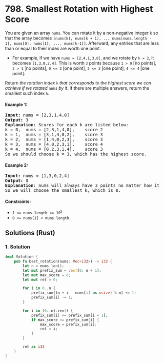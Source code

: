 # 798. Smallest Rotation with Highest Score
You are given an array `nums`. You can rotate it by a non-negative integer `k` so that the array becomes `[nums[k], nums[k + 1], ... nums[nums.length - 1], nums[0], nums[1], ..., nums[k-1]]`. Afterward, any entries that are less than or equal to their index are worth one point.

* For example, if we have `nums = [2,4,1,3,0]`, and we rotate by `k = 2`, it becomes `[1,3,0,2,4]`. This is worth `3` points because `1 > 0` [no points], `3 > 1` [no points], `0 <= 2` [one point], `2 <= 3` [one point], `4 <= 4` [one point].

Return *the rotation index* `k` *that corresponds to the highest score we can achieve if we rotated* `nums` *by it*. If there are multiple answers, return the smallest such index `k`.

#### Example 1:
<pre>
<strong>Input:</strong> nums = [2,3,1,4,0]
<strong>Output:</strong> 3
<strong>Explanation:</strong> Scores for each k are listed below:
k = 0,  nums = [2,3,1,4,0],    score 2
k = 1,  nums = [3,1,4,0,2],    score 3
k = 2,  nums = [1,4,0,2,3],    score 3
k = 3,  nums = [4,0,2,3,1],    score 4
k = 4,  nums = [0,2,3,1,4],    score 3
So we should choose k = 3, which has the highest score.
</pre>

#### Example 2:
<pre>
<strong>Input:</strong> nums = [1,3,0,2,4]
<strong>Output:</strong> 0
<strong>Explanation:</strong> nums will always have 3 points no matter how it shifts.
So we will choose the smallest k, which is 0.
</pre>

#### Constraints:
* <code>1 <= nums.length <= 10<sup>5</sup></code>
* `0 <= nums[i] < nums.length`

## Solutions (Rust)

### 1. Solution
```Rust
impl Solution {
    pub fn best_rotation(nums: Vec<i32>) -> i32 {
        let n = nums.len();
        let mut prefix_sum = vec![0; n + 1];
        let mut max_score = 0;
        let mut ret = 0;

        for i in 0..n {
            prefix_sum[(n + i - nums[i] as usize) % n] += 1;
            prefix_sum[i] -= 1;
        }

        for i in (0..n).rev() {
            prefix_sum[i] += prefix_sum[i + 1];
            if max_score <= prefix_sum[i] {
                max_score = prefix_sum[i];
                ret = i;
            }
        }

        ret as i32
    }
}
```
